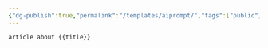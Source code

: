 ```yaml
---
{"dg-publish":true,"permalink":"/templates/aiprompt/","tags":["public","ai"],"noteIcon":"1","created":"","updated":""}
---
```



```tg
article about {{title}}
```
